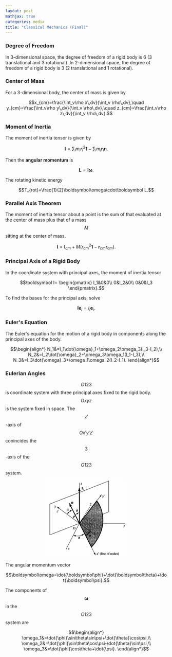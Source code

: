 ```yaml
---
layout: post
mathjax: true
categories: media
title: "Classical Mechanics (Final)"
---
```


### Degree of Freedom
In 3-dimensional space, the degree of freedom of a rigid body is 6 (3 translational and 3 rotational). In 2-dimensional space, the degree of freedom of a rigid body is 3 (2 translational and 1 rotational).

### Center of Mass
For a 3-dimensional body, the center of mass is given by

$$x_{cm}=\frac{\int_v\rho x\,dv}{\int_v \rho\,dv},\quad
y_{cm}=\frac{\int_v\rho y\,dv}{\int_v \rho\,dv},\quad
z_{cm}=\frac{\int_v\rho z\,dv}{\int_v \rho\,dv}.$$

### Moment of Inertia
The moment of inertia tensor is given by

$$\boldsymbol I=\sum_im_ir_i^2\boldsymbol{1}-\sum_im_i\boldsymbol r_i\boldsymbol r_i.$$

Then the **angular momentum** is 

$$\boldsymbol L=\boldsymbol I\boldsymbol\omega.$$

The rotating kinetic energy

$$T_{rot}=\frac{1}{2}\boldsymbol\omega\cdot\boldsymbol L.$$

### Parallel Axis Theorem
The moment of inertia tensor about a point is the sum of that evaluated at the center of mass plus that of a mass $$M$$ sitting at the center of mass.

$$\boldsymbol I=\boldsymbol I_{cm}+M\left(r^2_{cm}\boldsymbol{1}-\boldsymbol r_{cm}\boldsymbol r_{cm}\right).$$

### Principal Axis of a Rigid Body
In the coordinate system with principal axes, the moment of inertia tensor

$$\boldsymbol I=
\begin{pmatrix}
    I_1&0&0\\
    0&I_2&0\\
    0&0&I_3
\end{pmatrix}.$$

To find the bases for the principal axis, solve 

$$\boldsymbol I\boldsymbol e_i=I_i\boldsymbol e_i.$$

### Euler's Equation
The Euler's equation for the motion of a rigid body in components along the principal axes of the body.

$$\begin{align*}
    N_1&=I_1\dot{\omega}_1+\omega_2\omega_3(I_3-I_2),\\
    N_2&=I_2\dot{\omega}_2+\omega_3\omega_1(I_1-I_3),\\
    N_3&=I_3\dot{\omega}_3+\omega_1\omega_2(I_2-I_1).
\end{align*}$$

### Eulerian Angles
$$O123$$ is coordinate system with three principal axes fixed to the rigid body. $$Oxyz$$ is the system fixed in space. The $$z'$$-axis of $$Ox'y'z'$$ conincides the $$3$$-axis of the $$O123$$ system.
<p align="center">
    <img src="Eulerian_angles.png" alt="isolated" width="250"/>
</p>
The angular momentum vector

$$\boldsymbol\omega=\dot{\boldsymbol\phi}+\dot{\boldsymbol\theta}+\dot{\boldsymbol\psi}.$$

The components of $$\boldsymbol\omega$$ in the $$O123$$ system are 

$$\begin{align*}
    \omega_1&=\dot{\phi}\sin\theta\sin\psi+\dot{\theta}\cos\psi,\\
    \omega_2&=\dot{\phi}\sin\theta\cos\psi-\dot{\theta}\sin\psi,\\
    \omega_3&=\dot{\phi}\cos\theta+\dot{\psi}.
\end{align*}$$
